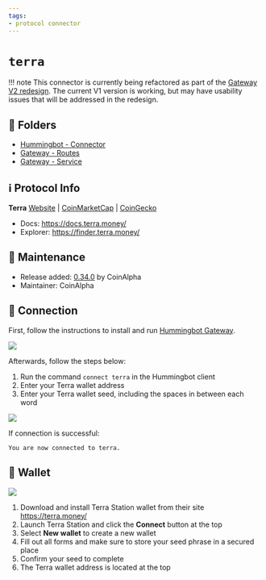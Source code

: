 ```yaml
---
tags:
- protocol connector
---
```


# `terra`

!!! note
    This connector is currently being refactored as part of the [Gateway V2 redesign](/developers/gateway). The current V1 version is working, but may have usability issues that will be addressed in the redesign.

## 📁 Folders

* [Hummingbot - Connector](https://github.com/CoinAlpha/hummingbot/tree/master/hummingbot/connector/connector/terra)
* [Gateway - Routes](https://github.com/CoinAlpha/gateway-api/blob/master/src/routes/terra.ts)
* [Gateway - Service](https://github.com/CoinAlpha/gateway-api/blob/master/src/services/terra.ts)

## ℹ️ Protocol Info

**Terra** 
[Website](https://terra.money/) | [CoinMarketCap](https://coinmarketcap.com/currencies/terra-luna/) | [CoinGecko](https://www.coingecko.com/en/coins/terra-luna)

* Docs: https://docs.terra.money/
* Explorer: https://finder.terra.money/

## 👷 Maintenance

* Release added: [0.34.0](/release-notes/0.34.0/) by CoinAlpha
* Maintainer: CoinAlpha

## 🔑 Connection

First, follow the instructions to install and run [Hummingbot Gateway](/protocols/gateway/).

![](/assets/img/terra_setup.png)

Afterwards, follow the steps below:

1. Run the command `connect terra` in the Hummingbot client
2. Enter your Terra wallet address
3. Enter your Terra wallet seed, including the spaces in between each word

![](/assets/img/connect-terra.gif)

If connection is successful:
```
You are now connected to terra.
```

## 💼 Wallet

![](/assets/img/terra-create-wallet.gif)

1. Download and install Terra Station wallet from their site https://terra.money/
2. Launch Terra Station and click the **Connect** button at the top
3. Select **New wallet** to create a new wallet
4. Fill out all forms and make sure to store your seed phrase in a secured place
5. Confirm your seed to complete
6. The Terra wallet address is located at the top

